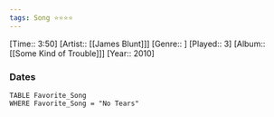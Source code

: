 ```yaml
---
tags: Song ⭐⭐⭐⭐ 
---
```

[Time:: 3:50]
[Artist:: [[James Blunt]]]
[Genre:: ]
[Played:: 3]
[Album:: [[Some Kind of Trouble]]]
[Year:: 2010]
### Dates
````dataview
TABLE Favorite_Song
WHERE Favorite_Song = "No Tears"
````